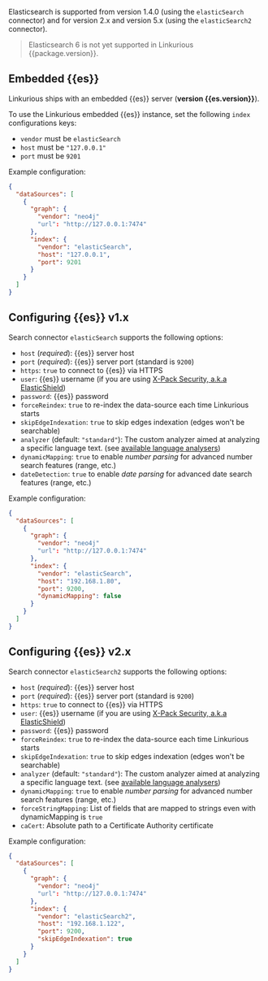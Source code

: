 Elasticsearch is supported from version 1.4.0 (using the `elasticSearch` connector)
and for version 2.x and version 5.x (using the `elasticSearch2` connector).

> Elasticsearch 6 is not yet supported in Linkurious {{package.version}}.

## Embedded {{es}}

Linkurious ships with an embedded {{es}} server (**version {{es.version}}**).

To use the Linkurious embedded {{es}} instance, set the following `index` configurations keys:
- `vendor` must be `elasticSearch`
- `host` must be `"127.0.0.1"`
- `port` must be `9201`

Example configuration:
```json
{
  "dataSources": [
    {
      "graph": {
        "vendor": "neo4j"
        "url": "http://127.0.0.1:7474"
      },
      "index": {
        "vendor": "elasticSearch",
        "host": "127.0.0.1",
        "port": 9201
      }
    }
  ]
}
```

## Configuring {{es}} v1.x

Search connector `elasticSearch` supports the following options:

- `host` (*required*): {{es}} server host 
- `port` (*required*): {{es}} server port (standard is `9200`)
- `https`: `true` to connect to {{es}} via HTTPS 
- `user`: {{es}} username (if you are using [X-Pack Security, a.k.a ElasticShield](https://www.elastic.co/products/x-pack/security))
- `password`: {{es}} password
- `forceReindex`: `true` to re-index the data-source each time Linkurious starts
- `skipEdgeIndexation`: `true` to skip edges indexation (edges won't be searchable)
- `analyzer` (default: `"standard"`): The custom analyzer aimed at analyzing a specific language text. (see [available language analysers](https://www.elastic.co/guide/en/elasticsearch/reference/current/analysis-lang-analyzer.html))
- `dynamicMapping`: `true` to enable *number parsing* for advanced number search features (range, etc.)
- `dateDetection`: `true` to enable *date parsing* for advanced date search features (range, etc.)

Example configuration:
```json
{
  "dataSources": [
    {
      "graph": {
        "vendor": "neo4j"
        "url": "http://127.0.0.1:7474"
      },
      "index": {
        "vendor": "elasticSearch",
        "host": "192.168.1.80",
        "port": 9200,
        "dynamicMapping": false
      }
    }
  ]
}
```

## Configuring {{es}} v2.x

Search connector `elasticSearch2` supports the following options:

- `host` (*required*): {{es}} server host 
- `port` (*required*): {{es}} server port (standard is `9200`)
- `https`: `true` to connect to {{es}} via HTTPS
- `user`: {{es}} username (if you are using [X-Pack Security, a.k.a ElasticShield](https://www.elastic.co/products/x-pack/security))
- `password`: {{es}} password
- `forceReindex`: `true` to re-index the data-source each time Linkurious starts
- `skipEdgeIndexation`: `true` to skip edges indexation (edges won't be searchable)
- `analyzer` (default: `"standard"`): The custom analyzer aimed at analyzing a specific language text. (see [available language analysers](https://www.elastic.co/guide/en/elasticsearch/reference/current/analysis-lang-analyzer.html))
- `dynamicMapping`: `true` to enable *number parsing* for advanced number search features (range, etc.)
- `forceStringMapping`: List of fields that are mapped to strings even with dynamicMapping is `true`
- `caCert`: Absolute path to a Certificate Authority certificate

Example configuration:
```json
{
  "dataSources": [
    {
      "graph": {
        "vendor": "neo4j"
        "url": "http://127.0.0.1:7474"
      },
      "index": {
        "vendor": "elasticSearch2",
        "host": "192.168.1.122",
        "port": 9200,
        "skipEdgeIndexation": true
      }
    }
  ]
}
```

